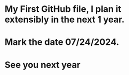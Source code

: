 # My First GitHub file, I plan it extensibly in the next 1 year. 
# Mark the date 07/24/2024. 
# See you next year
